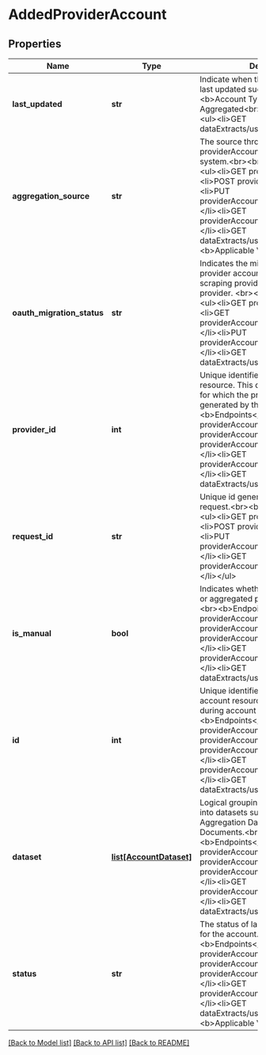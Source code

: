 # AddedProviderAccount


## Properties
Name | Type | Description | Notes
------------ | ------------- | ------------- | -------------
**last_updated** | **str** | Indicate when the providerAccount is last updated successfully.&lt;br&gt;&lt;br&gt;&lt;b&gt;Account Type&lt;/b&gt;: Aggregated&lt;br&gt;&lt;b&gt;Endpoints&lt;/b&gt;:&lt;ul&gt;&lt;li&gt;GET dataExtracts/userData&lt;/li&gt;&lt;/ul&gt; | [optional] [readonly] 
**aggregation_source** | **str** | The source through which the providerAccount is added in the system.&lt;br&gt;&lt;br&gt;&lt;b&gt;Endpoints&lt;/b&gt;:&lt;ul&gt;&lt;li&gt;GET providerAccounts&lt;/li&gt;&lt;li&gt;POST providerAccounts&lt;/li&gt;&lt;li&gt;PUT providerAccounts/{providerAccountId}&lt;/li&gt;&lt;li&gt;GET providerAccounts/{providerAccountId}&lt;/li&gt;&lt;li&gt;GET dataExtracts/userData&lt;/li&gt;&lt;/ul&gt;&lt;b&gt;Applicable Values&lt;/b&gt;&lt;br&gt; | [optional] [readonly] 
**oauth_migration_status** | **str** | Indicates the migration status of the provider account from screen-scraping provider to the Open Banking provider. &lt;br&gt;&lt;br&gt;&lt;b&gt;Endpoints&lt;/b&gt;:&lt;ul&gt;&lt;li&gt;GET providerAccounts&lt;/li&gt;&lt;li&gt;GET providerAccounts/{providerAccountId}&lt;/li&gt;&lt;li&gt;PUT providerAccounts/{providerAccountId}&lt;/li&gt;&lt;li&gt;GET dataExtracts/userData&lt;/li&gt;&lt;/ul&gt; | [optional] [readonly] 
**provider_id** | **int** | Unique identifier for the provider resource. This denotes the provider for which the provider account id is generated by the user.&lt;br&gt;&lt;br&gt;&lt;b&gt;Endpoints&lt;/b&gt;:&lt;ul&gt;&lt;li&gt;GET providerAccounts&lt;/li&gt;&lt;li&gt;POST providerAccounts&lt;/li&gt;&lt;li&gt;PUT providerAccounts/{providerAccountId}&lt;/li&gt;&lt;li&gt;GET providerAccounts/{providerAccountId}&lt;/li&gt;&lt;li&gt;GET dataExtracts/userData&lt;/li&gt;&lt;/ul&gt; | [optional] [readonly] 
**request_id** | **str** | Unique id generated to indicate the request.&lt;br&gt;&lt;br&gt;&lt;b&gt;Endpoints&lt;/b&gt;:&lt;ul&gt;&lt;li&gt;GET providerAccounts&lt;/li&gt;&lt;li&gt;POST providerAccounts&lt;/li&gt;&lt;li&gt;PUT providerAccounts/{providerAccountId}&lt;/li&gt;&lt;li&gt;GET providerAccounts/{providerAccountId}&lt;/li&gt;&lt;/ul&gt; | [optional] [readonly] 
**is_manual** | **bool** | Indicates whether account is a manual or aggregated provider account.&lt;br&gt;&lt;br&gt;&lt;b&gt;Endpoints&lt;/b&gt;:&lt;ul&gt;&lt;li&gt;GET providerAccounts&lt;/li&gt;&lt;li&gt;POST providerAccounts&lt;/li&gt;&lt;li&gt;PUT providerAccounts/{providerAccountId}&lt;/li&gt;&lt;li&gt;GET providerAccounts/{providerAccountId}&lt;/li&gt;&lt;li&gt;GET dataExtracts/userData&lt;/li&gt;&lt;/ul&gt; | [optional] [readonly] 
**id** | **int** | Unique identifier for the provider account resource. This is created during account addition.&lt;br&gt;&lt;br&gt;&lt;b&gt;Endpoints&lt;/b&gt;:&lt;ul&gt;&lt;li&gt;GET providerAccounts&lt;/li&gt;&lt;li&gt;POST providerAccounts&lt;/li&gt;&lt;li&gt;PUT providerAccounts/{providerAccountId}&lt;/li&gt;&lt;li&gt;GET providerAccounts/{providerAccountId}&lt;/li&gt;&lt;li&gt;GET dataExtracts/userData&lt;/li&gt;&lt;/ul&gt; | [optional] [readonly] 
**dataset** | [**list[AccountDataset]**](AccountDataset.md) | Logical grouping of dataset attributes into datasets such as Basic Aggregation Data, Account Profile and Documents.&lt;br&gt;&lt;br&gt;&lt;b&gt;Endpoints&lt;/b&gt;:&lt;ul&gt;&lt;li&gt;GET providerAccounts&lt;/li&gt;&lt;li&gt;POST providerAccounts&lt;/li&gt;&lt;li&gt;PUT providerAccounts/{providerAccountId}&lt;/li&gt;&lt;li&gt;GET providerAccounts/{providerAccountId}&lt;/li&gt;&lt;li&gt;GET dataExtracts/userData&lt;/li&gt;&lt;/ul&gt; | [optional] [readonly] 
**status** | **str** | The status of last update attempted for the account. &lt;br&gt;&lt;br&gt;&lt;b&gt;Endpoints&lt;/b&gt;:&lt;ul&gt;&lt;li&gt;GET providerAccounts&lt;/li&gt;&lt;li&gt;POST providerAccounts&lt;/li&gt;&lt;li&gt;PUT providerAccounts/{providerAccountId}&lt;/li&gt;&lt;li&gt;GET providerAccounts/{providerAccountId}&lt;/li&gt;&lt;li&gt;GET dataExtracts/userData&lt;/li&gt;&lt;/ul&gt;&lt;b&gt;Applicable Values&lt;/b&gt;&lt;br&gt; | [optional] [readonly] 

[[Back to Model list]](../README.md#documentation-for-models) [[Back to API list]](../README.md#documentation-for-api-endpoints) [[Back to README]](../README.md)


